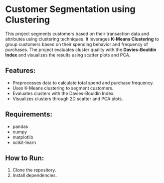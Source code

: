 # Customer Segmentation using Clustering

This project segments customers based on their transaction data and attributes using clustering techniques. It leverages **K-Means Clustering** to group customers based on their spending behavior and frequency of purchases. The project evaluates cluster quality with the **Davies-Bouldin Index** and visualizes the results using scatter plots and PCA.

## Features:
- Preprocesses data to calculate total spend and purchase frequency.
- Uses K-Means clustering to segment customers.
- Evaluates clusters with the Davies-Bouldin Index.
- Visualizes clusters through 2D scatter and PCA plots.

## Requirements:
- pandas
- numpy
- matplotlib
- scikit-learn

## How to Run:
1. Clone the repository.
2. Install dependencies.

